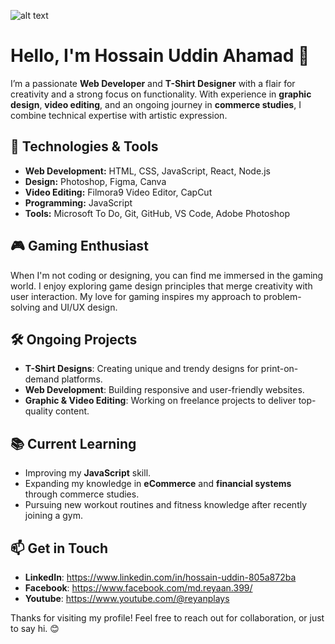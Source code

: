 ![alt text](https://imgur.com/undefined)

# Hello, I'm Hossain Uddin Ahamad 👋

I’m a passionate **Web Developer** and **T-Shirt Designer** with a flair for creativity and a strong focus on functionality. With experience in **graphic design**, **video editing**, and an ongoing journey in **commerce studies**, I combine technical expertise with artistic expression.

## 🔧 Technologies & Tools

- **Web Development:** HTML, CSS, JavaScript, React, Node.js
- **Design:** Photoshop, Figma, Canva
- **Video Editing:** Filmora9 Video Editor, CapCut
- **Programming:** JavaScript
- **Tools:** Microsoft To Do, Git, GitHub, VS Code, Adobe Photoshop

## 🎮 Gaming Enthusiast

When I'm not coding or designing, you can find me immersed in the gaming world. I enjoy exploring game design principles that merge creativity with user interaction. My love for gaming inspires my approach to problem-solving and UI/UX design.

## 🛠 Ongoing Projects

- **T-Shirt Designs**: Creating unique and trendy designs for print-on-demand platforms.
- **Web Development**: Building responsive and user-friendly websites.
- **Graphic & Video Editing**: Working on freelance projects to deliver top-quality content.

## 📚 Current Learning

- Improving my **JavaScript** skill.
- Expanding my knowledge in **eCommerce** and **financial systems** through commerce studies.
- Pursuing new workout routines and fitness knowledge after recently joining a gym.

## 📫 Get in Touch

- **LinkedIn**: https://www.linkedin.com/in/hossain-uddin-805a872ba
- **Facebook**: https://www.facebook.com/md.reyaan.399/
- **Youtube**: https://www.youtube.com/@reyanplays

Thanks for visiting my profile! Feel free to reach out for collaboration, or just to say hi. 😊
